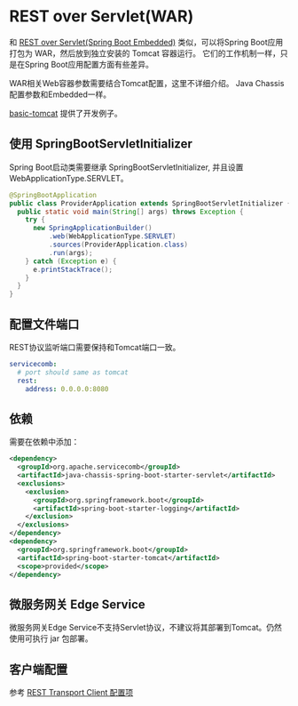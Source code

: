 # REST over Servlet(WAR)

和 [REST over Servlet(Spring Boot Embedded)](rest-over-servlet-embedded.md) 类似，可以将Spring Boot应用打包为 WAR，然后放到独立安装的 Tomcat 容器运行。 它们的工作机制一样，只是在Spring Boot应用配置方面有些差异。  

WAR相关Web容器参数需要结合Tomcat配置，这里不详细介绍。 Java Chassis配置参数和Embedded一样。

[basic-tomcat](https://github.com/apache/servicecomb-samples/tree/master/basic-tomcat) 提供了开发例子。 

## 使用 SpringBootServletInitializer

Spring Boot启动类需要继承 SpringBootServletInitializer, 并且设置 WebApplicationType.SERVLET。

```java
@SpringBootApplication
public class ProviderApplication extends SpringBootServletInitializer {
  public static void main(String[] args) throws Exception {
    try {
      new SpringApplicationBuilder()
          .web(WebApplicationType.SERVLET)
          .sources(ProviderApplication.class)
          .run(args);
    } catch (Exception e) {
      e.printStackTrace();
    }
  }
}
```

## 配置文件端口

REST协议监听端口需要保持和Tomcat端口一致。 

```yaml
servicecomb:
  # port should same as tomcat
  rest:
    address: 0.0.0.0:8080
```

## 依赖

需要在依赖中添加：

```xml
<dependency>
  <groupId>org.apache.servicecomb</groupId>
  <artifactId>java-chassis-spring-boot-starter-servlet</artifactId>
  <exclusions>
    <exclusion>
      <groupId>org.springframework.boot</groupId>
      <artifactId>spring-boot-starter-logging</artifactId>
    </exclusion>
  </exclusions>
</dependency>
<dependency>
  <groupId>org.springframework.boot</groupId>
  <artifactId>spring-boot-starter-tomcat</artifactId>
  <scope>provided</scope>
</dependency>
```

## 微服务网关 Edge Service

微服务网关Edge Service不支持Servlet协议，不建议将其部署到Tomcat。仍然使用可执行 jar 包部署。 

## 客户端配置

参考 [REST Transport Client 配置项](../config-reference/rest-transport-client.md)
